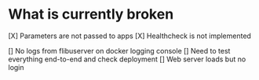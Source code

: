 # What is currently broken

[X] Parameters are not passed to apps
[X] Healthcheck is not implemented

[] No logs from flibuserver on docker logging console
[] Need to test everything end-to-end and check deployment
[] Web server loads but no login